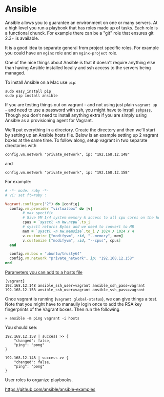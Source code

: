# Ansible

Ansible allows you to guarantee an environment on one or many servers. At a high
level you run a playbook that has roles made up of tasks. Each role is a functional
chunck. For example there can be a "git" role that ensures git 2.3+ is available.

It is a good idea to separate general from project specific roles. For example
you could have an `nginx` role and an `nginx-project` role.

One of the nice things about Ansible is that it doesn't require anything else
than having Ansible installed locally and ssh access to the servers being
managed.

To install Ansible on a Mac use `pip`:

```shell
sudo easy_install pip
sudo pip install ansible
```

If you are testing things out on vagrant - and not using just plain `vagrant up` - and need to use a password with ssh,
you might have to [install `sshpass`](http://fauxzen.com/installing-sshpass-os-x/).
Though you don't need to install anything extra if you are simply using Ansible
as a provisioning agent for Vagrant.

We'll put everything in a directory. Create the directory and then we'll start by
setting up an Ansible hosts file. Below is an example setting up 2 vagrant boxes
at the same time. To follow along, setup vagrant in two separate directories with:

```
config.vm.network "private_network", ip: "192.168.12.148"
```

and

```
config.vm.network "private_network", ip: "192.168.12.158"
```

For example:

```ruby
# -*- mode: ruby -*-
# vi: set ft=ruby :

Vagrant.configure("2") do |config|
  config.vm.provider "virtualbox" do |v|
        # max specific
        # Give VM 1/4 system memory & access to all cpu cores on the host
        cpus = `sysctl -n hw.ncpu`.to_i
        # sysctl returns Bytes and we need to convert to MB
        mem = `sysctl -n hw.memsize`.to_i / 1024 / 1024 / 4
        v.customize ["modifyvm", :id, "--memory", mem]
        v.customize ["modifyvm", :id, "--cpus", cpus]
  end

  config.vm.box = "ubuntu/trusty64"
  config.vm.network "private_network", ip: "192.168.12.158"
end
```

[Parameters you can add to a hosts file](http://docs.ansible.com/intro_inventory.html#list-of-behavioral-inventory-parameters)

```
[vagrant]
192.168.12.148 ansible_ssh_user=vagrant ansible_ssh_pass=vagrant
192.168.12.158 ansible_ssh_user=vagrant ansible_ssh_pass=vagrant
```

Once vagrant is running (`vagrant global-status`), we can give things a test. Note
that you might have to manaully login once to add the RSA key fingerprints of the
Vagrant boxes. Then run the following:

```shell
» ansible -m ping vagrant -i hosts
```

You should see:

```
192.168.12.158 | success >> {
    "changed": false,
    "ping": "pong"
}

192.168.12.148 | success >> {
    "changed": false,
    "ping": "pong"
}
```

User roles to organize playbooks.

https://github.com/ansible/ansible-examples
